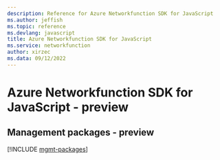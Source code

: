 ```yaml
---
description: Reference for Azure Networkfunction SDK for JavaScript
ms.author: jeffish
ms.topic: reference
ms.devlang: javascript
title: Azure Networkfunction SDK for JavaScript
ms.service: networkfunction
author: xirzec
ms.data: 09/12/2022
---
```

# Azure Networkfunction SDK for JavaScript - preview

## Management packages - preview
[!INCLUDE [mgmt-packages](networkfunction-mgmt-index.md)]
